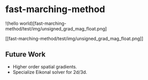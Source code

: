 # fast-marching-method

!(hello world)[fast-marching-method/test/img/unsigned_grad_mag_float.png]

[[fast-marching-method/test/img/unsigned_grad_mag_float.png]]

## Future Work
* Higher order spatial gradients.
* Specialize Eikonal solver for 2d/3d.
